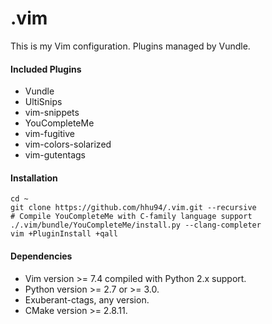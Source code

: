 # .vim
This is my Vim configuration. Plugins managed by Vundle.

#### Included Plugins
* Vundle
* UltiSnips
* vim-snippets
* YouCompleteMe
* vim-fugitive
* vim-colors-solarized
* vim-gutentags

#### Installation
```
cd ~
git clone https://github.com/hhu94/.vim.git --recursive
# Compile YouCompleteMe with C-family language support
./.vim/bundle/YouCompleteMe/install.py --clang-completer
vim +PluginInstall +qall
```

#### Dependencies
* Vim version >= 7.4 compiled with Python 2.x support.
* Python version >= 2.7 or >= 3.0.
* Exuberant-ctags, any version.
* CMake version >= 2.8.11.

